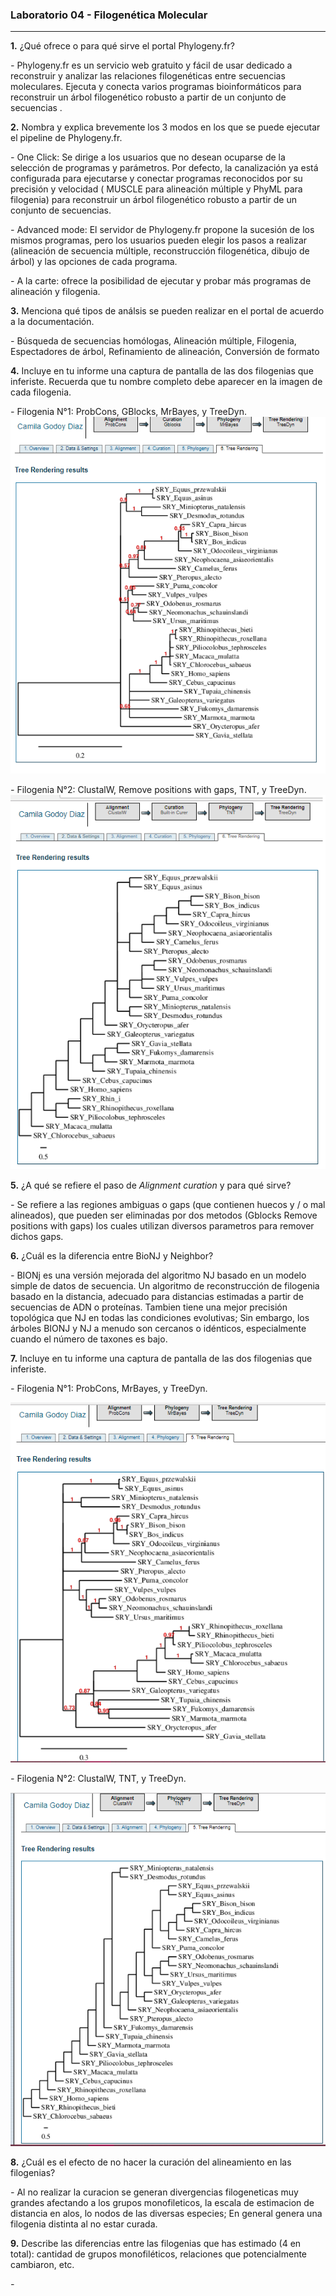 ### Laboratorio 04 - Filogenética Molecular 
---  

**1.** ¿Qué ofrece o para qué sirve el portal Phylogeny.fr? 

*-* Phylogeny.fr es un servicio web gratuito y fácil de usar dedicado a reconstruir y analizar las relaciones filogenéticas entre secuencias moleculares. Ejecuta y conecta varios programas bioinformáticos para reconstruir un árbol filogenético robusto a partir de un conjunto de secuencias .

**2.** Nombra y explica brevemente los 3 modos en los que se puede ejecutar el pipeline de Phylogeny.fr.

*-* One Click: Se dirige a los usuarios que no desean ocuparse de la selección de programas y parámetros. Por defecto, la canalización ya está configurada para ejecutarse y conectar programas reconocidos por su precisión y velocidad ( MUSCLE para alineación múltiple y PhyML para filogenia) para reconstruir un árbol filogenético robusto a partir de un conjunto de secuencias.

*-* Advanced mode: El servidor de Phylogeny.fr propone la sucesión de los mismos programas, pero los usuarios pueden elegir los pasos a realizar (alineación de secuencia múltiple, reconstrucción filogenética, dibujo de árbol) y las opciones de cada programa.

*-* A la carte: ofrece la posibilidad de ejecutar y probar más programas de alineación y filogenia.

**3.** Menciona qué tipos de análsis se pueden realizar en el portal de acuerdo a la documentación.

*-* Búsqueda de secuencias homólogas, Alineación múltiple, Filogenia, Espectadores de árbol, Refinamiento de alineación, Conversión de formato

**4.** Incluye en tu informe una captura de pantalla de las dos filogenias que inferiste. Recuerda que tu nombre completo debe aparecer en la imagen de cada filogenia.

*-* Filogenia N°1: ProbCons, GBlocks, MrBayes, y TreeDyn.
![](https://github.com/CamilaFrancisca/Laboratorio/blob/master/Prob%20curado.png)

*-* Filogenia N°2: ClustalW, Remove positions with gaps, TNT, y TreeDyn.
![](https://github.com/CamilaFrancisca/Laboratorio/blob/master/clustal%20curado.png)

**5.** ¿A qué se refiere el paso de _Alignment curation_ y para qué sirve? 

*-* Se refiere a las regiones ambiguas o gaps (que contienen huecos y / o mal alineados), que pueden ser eliminadas por dos metodos (Gblocks Remove positions with gaps) los cuales utilizan diversos parametros para remover dichos gaps.

**6.** ¿Cuál es la diferencia entre BioNJ y Neighbor?

*-* BIONj es una versión mejorada del algoritmo NJ basado en un modelo simple de datos de secuencia. Un algoritmo de reconstrucción de filogenia basado en la distancia, adecuado para distancias estimadas a partir de secuencias de ADN o proteínas. Tambien tiene una mejor precisión topológica que NJ en todas las condiciones evolutivas; Sin embargo, los árboles BIONJ y NJ a menudo son cercanos o idénticos, especialmente cuando el número de taxones es bajo.

**7.** Incluye en tu informe una captura de pantalla de las dos filogenias que inferiste.

*-* Filogenia N°1: ProbCons, MrBayes, y TreeDyn.

![](https://github.com/CamilaFrancisca/Laboratorio/blob/master/prob%20no%20curado.png)

*-* Filogenia N°2: ClustalW, TNT, y TreeDyn.

![](https://github.com/CamilaFrancisca/Laboratorio/blob/master/clustal%20no%20curado.png)


**8.** ¿Cuál es el efecto de no hacer la curación del alineamiento en las filogenias?

*-* Al no realizar la curacion se generan divergencias filogeneticas muy grandes afectando a los grupos monofileticos, la escala de estimacion de distancia en alos, lo nodos de las diversas especies; En general genera una filogenia distinta al no estar curada.

**9.** Describe las diferencias entre las filogenias que has estimado (4 en total): cantidad de grupos monofiléticos, relaciones que potencialmente cambiaron, etc.

*-*
